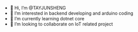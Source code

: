 - 👋 Hi, I’m @TAYJUNSHENG
- 👀 I’m interested in backend developing and arduino coding
- 🌱 I’m currently learning dotnet core
- 💞️ I’m looking to collaborate on IoT related project


<!---
TAYJUNSHENG/TAYJUNSHENG is a ✨ special ✨ repository because its `README.md` (this file) appears on your GitHub profile.
You can click the Preview link to take a look at your changes.
--->
